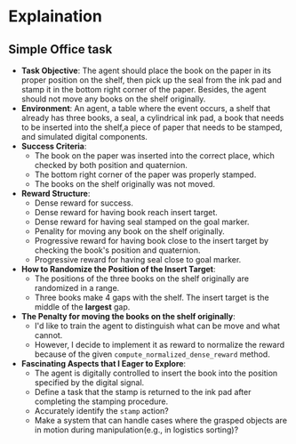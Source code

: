 # Explaination
## Simple Office task

+ **Task Objective**: The agent should place the book on the paper in its proper position on the shelf, then pick up the seal from the ink pad and stamp it in the bottom right corner of the paper. Besides, the agent should not move any books on the shelf originally.
+ **Environment**: An agent, a table where the event occurs, a shelf that already has three books, a seal, a cylindrical ink pad, a book that needs to be inserted into the shelf,a piece of paper that needs to be stamped,  and simulated digital components.
+ **Success Criteria**: 
  + The book on the paper was inserted into the correct place, which checked by both position and quaternion.
  + The bottom right corner of the paper was properly stamped.
  + The books on the shelf originally was not moved.
+ **Reward Structure**: 
  + Dense reward for success.
  + Dense reward for having book reach insert target.
  + Dense reward for having seal stamped on the goal marker.
  + Penality for moving any book on the shelf originally.
  + Progressive reward for having book close to the insert target by checking the book's position and quaternion.
  + Progressive reward for having seal close to goal marker.
+ **How to Randomize the Position of the Insert Target**:
  + The positions of the three books on the shelf originally are randomized in a range.
  + Three books make 4 gaps with the shelf. The insert target is the middle of the **largest** gap.
+ **The Penalty for moving the books on the shelf originally**: 
  + I'd like to train the agent to distinguish what can be move and what cannot.
  + However, I decide to implement it as reward to normalize the reward because of the given `compute_normalized_dense_reward` method.
+ **Fascinating Aspects that I Eager to Explore**:
  + The agent is digitally controlled to insert the book into the position specified by the digital signal.
  + Define a task that the stamp is returned to the ink pad after completing the stamping procedure.
  + Accurately identify the `stamp` action?
  + Make a system that can handle cases where the grasped objects are in motion during manipulation(e.g., in logistics sorting)?
